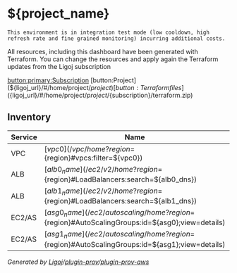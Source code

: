 # ${project_name}

```
This environment is in integration test mode (low cooldown, high refresh rate and fine grained monitoring) incurring additional costs.
```

All resources, including this dashboard have been generated with Terraform. You can change the resources and apply again the Terraform updates from the Ligoj subscription

[button:primary:Subscription](${ligoj_url}/#/home/project/${project}/${subscription})
[button:Project](${ligoj_url}/#/home/project/${project})
[button:Terraform files](${ligoj_url}/#/home/project/${project}/${subscription}/terraform.zip)

## Inventory

Service| Name | Access
-------|------|--------
VPC    | [${vpc0}](/vpc/home?region=${region}#vpcs:filter=${vpc0}) |
ALB|[${alb0_name}](/ec2/v2/home?region=${region}#LoadBalancers:search=${alb0_dns})|[http](http://${alb0_dns})
ALB|[${alb1_name}](/ec2/v2/home?region=${region}#LoadBalancers:search=${alb1_dns})|[http](http://${alb1_dns})
EC2/AS|[${asg0_name}](/ec2/autoscaling/home?region=${region}#AutoScalingGroups:id=${asg0};view=details)|
EC2/AS|[${asg1_name}](/ec2/autoscaling/home?region=${region}#AutoScalingGroups:id=${asg1};view=details)|
*Generated by [Ligoj](https://ligoj.github.io/ligoj)/[plugin-prov](https://github.com/ligoj/plugin-prov)/[plugin-prov-aws](https://github.com/ligoj/plugin-prov-aws)*